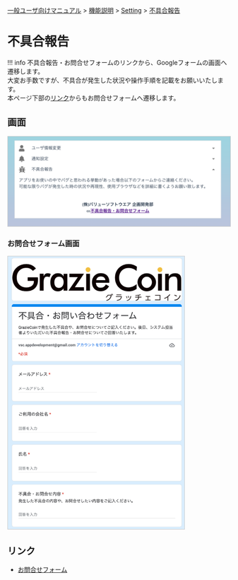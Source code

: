 [一般ユーザ向けマニュアル](/一般機能/) > [機能説明](/一般機能/#_2) > [Setting](/一般機能/#setting) > [不具合報告](#)
# 不具合報告

!!! info
    不具合報告・お問合せフォームのリンクから、Googleフォームの画面へ遷移します。<br>
    大変お手数ですが、不具合が発生した状況や操作手順を記載をお願いいたします。<br>
    本ページ下部の[リンク](#_4)からもお問合せフォームへ遷移します。


## 画面
<a href="../../../images/setting/3-1.png" data-lightbox="スクリーンショット" data-title="スクリーンショット">
    <img src="../../../images/setting/3-1.png" style="border: solid 1px #ccc; width: 800px;" />
</a>

### お問合せフォーム画面
<a href="../../../images/setting/3-2.png" data-lightbox="スクリーンショット" data-title="スクリーンショット">
    <img src="../../../images/setting/3-2.png" style="border: solid 1px #ccc; width: 400px;" />
</a>


## リンク
- [お問合せフォーム](https://forms.gle/UaU5F5KyTpCVkJGH9)
